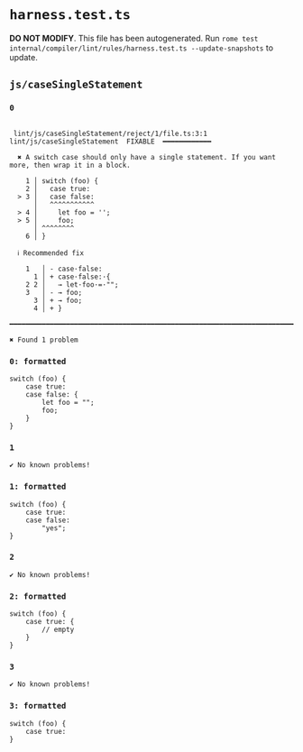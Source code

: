 # `harness.test.ts`

**DO NOT MODIFY**. This file has been autogenerated. Run `rome test internal/compiler/lint/rules/harness.test.ts --update-snapshots` to update.

## `js/caseSingleStatement`

### `0`

```

 lint/js/caseSingleStatement/reject/1/file.ts:3:1 lint/js/caseSingleStatement  FIXABLE  ━━━━━━━━━━━━

  ✖ A switch case should only have a single statement. If you want more, then wrap it in a block.

    1 │ switch (foo) {
    2 │   case true:
  > 3 │   case false:
      │   ^^^^^^^^^^^
  > 4 │     let foo = '';
  > 5 │     foo;
      │ ^^^^^^^^
    6 │ }

  ℹ Recommended fix

    1   │ - case·false:
      1 │ + case·false:·{
    2 2 │   → let·foo·=·"";
    3   │ - → foo;
      3 │ + → foo;
      4 │ + }

━━━━━━━━━━━━━━━━━━━━━━━━━━━━━━━━━━━━━━━━━━━━━━━━━━━━━━━━━━━━━━━━━━━━━━━━━━━━━━━━━━━━━━━━━━━━━━━━━━━━

✖ Found 1 problem

```

### `0: formatted`

```
switch (foo) {
	case true:
	case false: {
		let foo = "";
		foo;
	}
}

```

### `1`

```
✔ No known problems!

```

### `1: formatted`

```
switch (foo) {
	case true:
	case false:
		"yes";
}

```

### `2`

```
✔ No known problems!

```

### `2: formatted`

```
switch (foo) {
	case true: {
		// empty
	}
}

```

### `3`

```
✔ No known problems!

```

### `3: formatted`

```
switch (foo) {
	case true:
}

```
